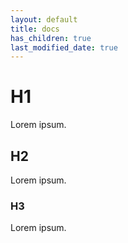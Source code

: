 ```yaml
---
layout: default
title: docs
has_children: true
last_modified_date: true
---
```


# H1

Lorem ipsum.

## H2

Lorem ipsum.

### H3

Lorem ipsum.
